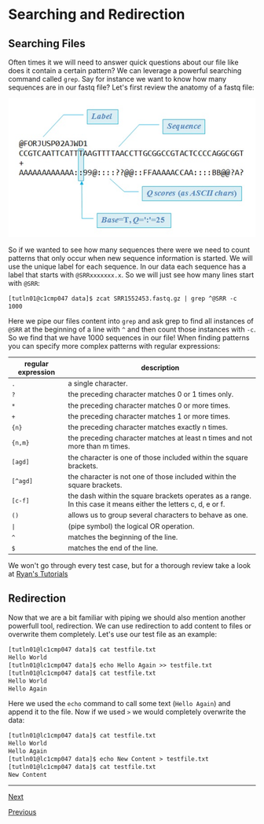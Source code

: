# Searching and Redirection

## Searching Files

Often times it we will need to answer quick questions about our file like does it contain a certain pattern? We can leverage a powerful searching command called `grep`. Say for instance we want to know how many sequences are in our fastq file? Let's first review the anatomy of a fastq file:

<img src="../images/fastqFile.jpeg" />

So if we wanted to see how many sequences there were we need to count patterns that only occur when new sequence information is started. We will use the unique label for each sequence. In our data each sequence has a label that starts with `@SRRxxxxxxx.x`. So we will just see how many lines  start with `@SRR`:

```
[tutln01@c1cmp047 data]$ zcat SRR1552453.fastq.gz | grep ^@SRR -c
1000
```
Here we pipe our files content into `grep` and ask grep to find all instances of `@SRR` at the beginning of a line with `^` and then count those instances with `-c`. So we find that we have 1000 sequences in our file! When finding patterns you can specify more complex patterns with regular expressions:

|regular expression|description|
|-|-|
|```.``` | a single character.|
|```?``` | the preceding character matches 0 or 1 times only.|
|```*``` | the preceding character matches 0 or more times.|
|```+``` | the preceding character matches 1 or more times.|
|```{n}``` | the preceding character matches exactly n times.|
|```{n,m}``` | the preceding character matches at least n times and not more than m times.|
|```[agd]``` | the character is one of those included within the square brackets.|
|```[^agd]``` | the character is not one of those included within the square brackets.|
|```[c-f]``` | the dash within the square brackets operates as a range. In this case it means either the letters c, d, e or f.|
|```()``` | allows us to group several characters to behave as one.|
|```\|``` | (pipe symbol) the logical OR operation.|
|```^``` | matches the beginning of the line.|
|```$``` | matches the end of the line.|

We won't go through every test case, but for a thorough review take a look at [Ryan's Tutorials](https://ryanstutorials.net/linuxtutorial/grep.php)

## Redirection

Now that we are a bit familiar with piping we should also mention another powerfull tool, redirection. We can use redirection to add content to files or overwrite them completely. Let's use our test file as an example:

```
[tutln01@lc1cmp047 data]$ cat testfile.txt
Hello World
[tutln01@lc1cmp047 data]$ echo Hello Again >> testfile.txt
[tutln01@lc1cmp047 data]$ cat testfile.txt
Hello World
Hello Again
```
Here we used the `echo` command to call some text (`Hello Again`) and append it to the file. Now if we used `>` we would completely overwrite the data:

```
[tutln01@lc1cmp047 data]$ cat testfile.txt
Hello World
Hello Again
[tutln01@lc1cmp047 data]$ echo New Content > testfile.txt
[tutln01@lc1cmp047 data]$ cat testfile.txt
New Content
```

_______________________________________________________________________________________________________________________________________________________

[Next](./introHPC4.md)

[Previous](./introHPC2.md)
